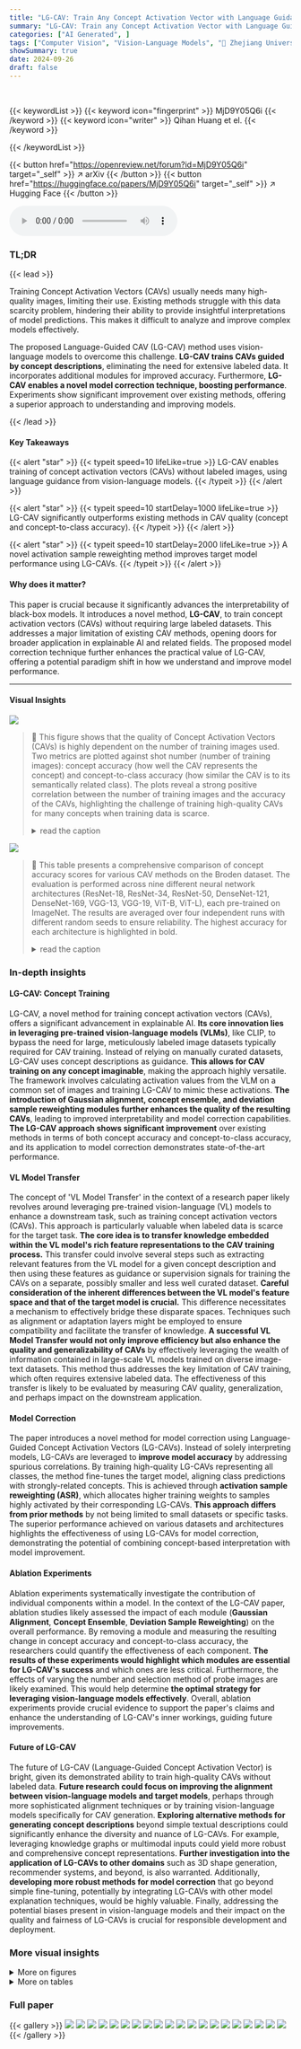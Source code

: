 ```yaml
---
title: "LG-CAV: Train Any Concept Activation Vector with Language Guidance"
summary: "LG-CAV: Train any Concept Activation Vector with Language Guidance, leverages vision-language models to train CAVs without labeled data, achieving superior accuracy and enabling state-of-the-art model..."
categories: ["AI Generated", ]
tags: ["Computer Vision", "Vision-Language Models", "🏢 Zhejiang University",]
showSummary: true
date: 2024-09-26
draft: false
---
```


<br>

{{< keywordList >}}
{{< keyword icon="fingerprint" >}} MjD9Y05Q6i {{< /keyword >}}
{{< keyword icon="writer" >}} Qihan Huang et el. {{< /keyword >}}
 
{{< /keywordList >}}

{{< button href="https://openreview.net/forum?id=MjD9Y05Q6i" target="_self" >}}
↗ arXiv
{{< /button >}}
{{< button href="https://huggingface.co/papers/MjD9Y05Q6i" target="_self" >}}
↗ Hugging Face
{{< /button >}}



<audio controls>
    <source src="https://ai-paper-reviewer.com/MjD9Y05Q6i/podcast.wav" type="audio/wav">
    Your browser does not support the audio element.
</audio>


### TL;DR


{{< lead >}}

Training Concept Activation Vectors (CAVs) usually needs many high-quality images, limiting their use.  Existing methods struggle with this data scarcity problem, hindering their ability to provide insightful interpretations of model predictions.  This makes it difficult to analyze and improve complex models effectively.

The proposed Language-Guided CAV (LG-CAV) method uses vision-language models to overcome this challenge. **LG-CAV trains CAVs guided by concept descriptions**, eliminating the need for extensive labeled data.  It incorporates additional modules for improved accuracy.  Furthermore, **LG-CAV enables a novel model correction technique, boosting performance**. Experiments show significant improvement over existing methods, offering a superior approach to understanding and improving models.

{{< /lead >}}


#### Key Takeaways

{{< alert "star" >}}
{{< typeit speed=10 lifeLike=true >}} LG-CAV enables training of concept activation vectors (CAVs) without labeled images, using language guidance from vision-language models. {{< /typeit >}}
{{< /alert >}}

{{< alert "star" >}}
{{< typeit speed=10 startDelay=1000 lifeLike=true >}} LG-CAV significantly outperforms existing methods in CAV quality (concept and concept-to-class accuracy). {{< /typeit >}}
{{< /alert >}}

{{< alert "star" >}}
{{< typeit speed=10 startDelay=2000 lifeLike=true >}} A novel activation sample reweighting method improves target model performance using LG-CAVs. {{< /typeit >}}
{{< /alert >}}

#### Why does it matter?
This paper is crucial because it significantly advances the interpretability of black-box models.  It introduces a novel method, **LG-CAV**, to train concept activation vectors (CAVs) without requiring large labeled datasets. This addresses a major limitation of existing CAV methods, opening doors for broader application in explainable AI and related fields.  The proposed model correction technique further enhances the practical value of LG-CAV, offering a potential paradigm shift in how we understand and improve model performance.

------
#### Visual Insights



![](https://ai-paper-reviewer.com/MjD9Y05Q6i/figures_1_1.jpg)

> 🔼 This figure shows that the quality of Concept Activation Vectors (CAVs) is highly dependent on the number of training images used.  Two metrics are plotted against shot number (number of training images): concept accuracy (how well the CAV represents the concept) and concept-to-class accuracy (how similar the CAV is to its semantically related class).  The plots reveal a strong positive correlation between the number of training images and the accuracy of the CAVs, highlighting the challenge of training high-quality CAVs for many concepts when training data is scarce.
> <details>
> <summary>read the caption</summary>
> Figure 1: The quality of CAV is significantly affected by the number of training images. Here concept accuracy estimates whether the CAV faithfully represents its corresponding concept. Concept-to-class accuracy measures the similarity between the CAV and its strongly semantic-related class.
> </details>





![](https://ai-paper-reviewer.com/MjD9Y05Q6i/tables_6_1.jpg)

> 🔼 This table presents a comprehensive comparison of concept accuracy scores for various CAV methods on the Broden dataset.  The evaluation is performed across nine different neural network architectures (ResNet-18, ResNet-34, ResNet-50, DenseNet-121, DenseNet-169, VGG-13, VGG-19, ViT-B, ViT-L), each pre-trained on ImageNet.  The results are averaged over four independent runs with different random seeds to ensure reliability. The highest accuracy for each architecture is highlighted in bold.
> <details>
> <summary>read the caption</summary>
> Table 1: The comprehensive evaluation of concept accuracy (%) for different CAVs on the Broden dataset. The results are on nine backbones pre-trained on ImageNet (Note that Res denotes ResNet, Dense denotes DenseNet) averaged over 4 runs with different seeds. Bold font denotes the best result.
> </details>





### In-depth insights


#### LG-CAV: Concept Training
LG-CAV, a novel method for training concept activation vectors (CAVs), offers a significant advancement in explainable AI.  **Its core innovation lies in leveraging pre-trained vision-language models (VLMs)**, like CLIP, to bypass the need for large, meticulously labeled image datasets typically required for CAV training.  Instead of relying on manually curated datasets, LG-CAV uses concept descriptions as guidance.  **This allows for CAV training on any concept imaginable**, making the approach highly versatile.  The framework involves calculating activation values from the VLM on a common set of images and training LG-CAV to mimic these activations.  **The introduction of Gaussian alignment, concept ensemble, and deviation sample reweighting modules further enhances the quality of the resulting CAVs**, leading to improved interpretability and model correction capabilities.  **The LG-CAV approach shows significant improvement** over existing methods in terms of both concept accuracy and concept-to-class accuracy, and its application to model correction demonstrates state-of-the-art performance.

#### VL Model Transfer
The concept of 'VL Model Transfer' in the context of a research paper likely revolves around leveraging pre-trained vision-language (VL) models to enhance a downstream task, such as training concept activation vectors (CAVs).  This approach is particularly valuable when labeled data is scarce for the target task.  **The core idea is to transfer knowledge embedded within the VL model's rich feature representations to the CAV training process.** This transfer could involve several steps such as extracting relevant features from the VL model for a given concept description and then using these features as guidance or supervision signals for training the CAVs on a separate, possibly smaller and less well curated dataset.  **Careful consideration of the inherent differences between the VL model's feature space and that of the target model is crucial.** This difference necessitates a mechanism to effectively bridge these disparate spaces. Techniques such as alignment or adaptation layers might be employed to ensure compatibility and facilitate the transfer of knowledge. **A successful VL Model Transfer would not only improve efficiency but also enhance the quality and generalizability of CAVs** by effectively leveraging the wealth of information contained in large-scale VL models trained on diverse image-text datasets. This method thus addresses the key limitation of CAV training, which often requires extensive labeled data. The effectiveness of this transfer is likely to be evaluated by measuring CAV quality,  generalization, and perhaps impact on the downstream application.

#### Model Correction
The paper introduces a novel method for model correction using Language-Guided Concept Activation Vectors (LG-CAVs).  Instead of solely interpreting models, LG-CAVs are leveraged to **improve model accuracy** by addressing spurious correlations. By training high-quality LG-CAVs representing all classes, the method fine-tunes the target model, aligning class predictions with strongly-related concepts. This is achieved through **activation sample reweighting (ASR)**, which allocates higher training weights to samples highly activated by their corresponding LG-CAVs.  **This approach differs from prior methods** by not being limited to small datasets or specific tasks.  The superior performance achieved on various datasets and architectures highlights the effectiveness of using LG-CAVs for model correction, demonstrating the potential of combining concept-based interpretation with model improvement.

#### Ablation Experiments
Ablation experiments systematically investigate the contribution of individual components within a model.  In the context of the LG-CAV paper, ablation studies likely assessed the impact of each module (**Gaussian Alignment**, **Concept Ensemble**, **Deviation Sample Reweighting**) on the overall performance.  By removing a module and measuring the resulting change in concept accuracy and concept-to-class accuracy, the researchers could quantify the effectiveness of each component.  **The results of these experiments would highlight which modules are essential for LG-CAV's success** and which ones are less critical.  Furthermore, the effects of varying the number and selection method of probe images are likely examined. This would help determine **the optimal strategy for leveraging vision-language models effectively**.  Overall, ablation experiments provide crucial evidence to support the paper's claims and enhance the understanding of LG-CAV's inner workings, guiding future improvements.

#### Future of LG-CAV
The future of LG-CAV (Language-Guided Concept Activation Vector) is bright, given its demonstrated ability to train high-quality CAVs without labeled data.  **Future research could focus on improving the alignment between vision-language models and target models**, perhaps through more sophisticated alignment techniques or by training vision-language models specifically for CAV generation.  **Exploring alternative methods for generating concept descriptions** beyond simple textual descriptions could significantly enhance the diversity and nuance of LG-CAVs.  For example, leveraging knowledge graphs or multimodal inputs could yield more robust and comprehensive concept representations.  **Further investigation into the application of LG-CAVs to other domains** such as 3D shape generation, recommender systems, and beyond, is also warranted. Additionally, **developing more robust methods for model correction** that go beyond simple fine-tuning, potentially by integrating LG-CAVs with other model explanation techniques, would be highly valuable.  Finally, addressing the potential biases present in vision-language models and their impact on the quality and fairness of LG-CAVs is crucial for responsible development and deployment.


### More visual insights

<details>
<summary>More on figures
</summary>


![](https://ai-paper-reviewer.com/MjD9Y05Q6i/figures_1_2.jpg)

> 🔼 The figure demonstrates the LG-CAV training framework and the differences in activation value distributions between the vision-language model (VL model) and the target model. (A) shows how LG-CAV leverages activations from the VL model on probe images to train the LG-CAV for a target model. (B) highlights the significant distributional difference between the two models' activation values for the concept 'Skyscraper', emphasizing the need for a mechanism to bridge this gap during LG-CAV training.
> <details>
> <summary>read the caption</summary>
> Figure 2: (A) LG-CAV is trained guided by activations of concept descriptions on the probe images from VL model. (B) The distribution of activation values on a concept named 'Skyscraper' (from the Broden dataset [2]) in the target model (ResNet18) and VL model (CLIP) differs a lot.
> </details>



![](https://ai-paper-reviewer.com/MjD9Y05Q6i/figures_4_1.jpg)

> 🔼 This figure illustrates the architecture of the proposed LG-CAV method and compares it with the original CAV method.  The top half shows the original CAV training process, using positive and negative image features to train a binary classifier. The bottom half depicts the LG-CAV, which utilizes activations from a vision-language (VL) model and incorporates three modules (Gaussian Alignment (GA), Concept Ensemble (CE), and Deviation Sample Reweighting (DSR)) to improve training and accuracy. The figure highlights the key differences and improvements of the LG-CAV over the traditional CAV approach.
> <details>
> <summary>read the caption</summary>
> Figure 3: Top: The original CAV is defined as the weight vector for its represented concept in the binary linear classifier. Bottom: The LG-CAV is learned by mimicking the activation values of its represented concept on the probe images R using VL model. Besides, three modules (GA module, CE module, and DSR module) are proposed to enhance the quality of LG-CAV.
> </details>



![](https://ai-paper-reviewer.com/MjD9Y05Q6i/figures_8_1.jpg)

> 🔼 This figure presents the ablation studies conducted on the selection strategy and number of probe images used in the LG-CAV model. The left two subfigures show the comparison of concept accuracy and concept-to-class accuracy between random probe image selection and the proposed strategy (selecting the most and least activated images). The right two subfigures illustrate how the number of probe images affects the model performance in terms of concept accuracy and concept-to-class accuracy.  The results demonstrate that the proposed selection strategy and a sufficient number of probe images are crucial for achieving high-quality LG-CAVs.
> <details>
> <summary>read the caption</summary>
> Figure 4: Ablation experiments on probe images (selection strategy & image number).
> </details>



![](https://ai-paper-reviewer.com/MjD9Y05Q6i/figures_17_1.jpg)

> 🔼 This figure shows the results of ablation experiments conducted to analyze the impact of probe image selection strategy and the number of probe images on the performance of LG-CAV.  The left panel displays concept accuracy, while the right panel shows concept-to-class accuracy.  Both accuracy metrics are plotted against the number of probe images used for training, showing results for four different backbones (ResNet-18, VGG-13, DenseNet-121, and ViT-B) and comparing a random selection strategy to a more focused selection method. The results illustrate the optimal configuration for probe image selection and the number of images required to achieve superior performance. 
> <details>
> <summary>read the caption</summary>
> Figure 4: Ablation experiments on probe images (selection strategy & image number).
> </details>



![](https://ai-paper-reviewer.com/MjD9Y05Q6i/figures_21_1.jpg)

> 🔼 This figure illustrates the architecture of the proposed LG-CAV method in comparison to the original CAV method. The original CAV is shown on the top, while the LG-CAV is shown on the bottom, with added Gaussian Alignment Module (GA), Concept Ensemble Module (CE), and Deviation Sample Reweighting Module (DSR) to improve the LG-CAV quality. The LG-CAV learns by mimicking VL model's activation values on probe images, bridging the gap between VL model and the target model.
> <details>
> <summary>read the caption</summary>
> Figure 3: Top: The original CAV is defined as the weight vector for its represented concept in the binary linear classifier. Bottom: The LG-CAV is learned by mimicking the activation values of its represented concept on the probe images R using VL model. Besides, three modules (GA module, CE module, and DSR module) are proposed to enhance the quality of LG-CAV.
> </details>



![](https://ai-paper-reviewer.com/MjD9Y05Q6i/figures_22_1.jpg)

> 🔼 This figure illustrates the architecture of the proposed LG-CAV method, comparing it to the original CAV method. The top half shows the original CAV approach, training a binary classifier on positive and negative image features to obtain a concept activation vector. The bottom half details the LG-CAV which uses a vision-language model (VL) and incorporates three additional modules (Gaussian Alignment, Concept Ensemble, and Deviation Sample Reweighting) to improve the quality of the resulting concept activation vector.
> <details>
> <summary>read the caption</summary>
> Figure 3: Top: The original CAV is defined as the weight vector for its represented concept in the binary linear classifier. Bottom: The LG-CAV is learned by mimicking the activation values of its represented concept on the probe images R using VL model. Besides, three modules (GA module, CE module, and DSR module) are proposed to enhance the quality of LG-CAV.
> </details>



</details>




<details>
<summary>More on tables
</summary>


![](https://ai-paper-reviewer.com/MjD9Y05Q6i/tables_6_2.jpg)
> 🔼 This table presents the concept-to-class accuracy results for various CAV methods on the Broden dataset.  Concept-to-class accuracy measures how well the CAV aligns with its semantically related class.  The table shows the performance of different CAV methods (Original CAV, Text-to-Concept, OA-TCAV, and the proposed LG-CAV with different modules added).  Results are averaged over four runs with different random seeds for each of nine different network architectures (ResNet-18, ResNet-34, ResNet-50, DenseNet-121, DenseNet-169, VGG-13, VGG-19, ViT-B, ViT-L).  Higher scores indicate better performance.
> <details>
> <summary>read the caption</summary>
> Table 2: The comprehensive evaluation of concept-to-class accuracy for different CAVs on the Broden dataset averaged over 4 runs with different seeds.
> </details>

![](https://ai-paper-reviewer.com/MjD9Y05Q6i/tables_7_1.jpg)
> 🔼 This table presents the accuracy results of different methods on a subset of 40 classes from the ImageNet dataset.  The methods compared include the original model, HiBug, and the proposed LG-CAV method.  The accuracy is averaged over four runs, each with a different random seed to assess the robustness and reliability of the results.  The table shows the performance of these methods across nine different model architectures (ResNet-18, ResNet-34, ResNet-50, DenseNet-121, DenseNet-169, VGG-13, VGG-19, ViT-B, and ViT-L).
> <details>
> <summary>read the caption</summary>
> Table 3: The comprehensive evaluation of accuracy (%) on selected classes (40 classes) of ImageNet averaged over 4 runs with different seeds.
> </details>

![](https://ai-paper-reviewer.com/MjD9Y05Q6i/tables_7_2.jpg)
> 🔼 This table compares the accuracy of different model correction methods on the ImageNet dataset.  It shows the accuracy for ResNet-18, ResNet-34, ResNet-50, DenseNet-121, DenseNet-169, VGG-13, VGG-19, ViT-B, and ViT-L. The methods compared include the original model, Concept Distillation, Knowledge Distillation, Label-free CBM, and the proposed LG-CAV method.  The results are averaged over four runs with different random seeds to show the robustness and reliability of the results. 
> <details>
> <summary>read the caption</summary>
> Table 4: The comprehensive evaluation of accuracy (%) for different methods on ImageNet (note that KD denotes knowledge distillation) averaged over 4 runs with different seeds.
> </details>

![](https://ai-paper-reviewer.com/MjD9Y05Q6i/tables_14_1.jpg)
> 🔼 This table presents the Recall@100 for different CAV methods on the ImageNet-40 dataset.  Recall@100 measures how well a CAV can identify the top 100 images most relevant to its concept from a set of test images.  The results are shown for nine different network architectures (ResNets, DenseNets, VGGs, and Vision Transformers). A randomly initialized CAV serves as a baseline.  Bold type indicates the best result for each architecture.
> <details>
> <summary>read the caption</summary>
> Table 5: The averaged Recall@100 (%) of LG-CAVs on ImageNet-40. Random CAV denotes the randomly initialized CAV. Bold font denotes the best result.
> </details>

![](https://ai-paper-reviewer.com/MjD9Y05Q6i/tables_14_2.jpg)
> 🔼 This table compares the performance of different concept-based methods (including the proposed LG-CAV) on the CUB-200-2011 dataset.  The accuracy is measured across five different ResNet backbones (Res-10, Res-12, Res-14, Res-16, Res-18).  Results for PCBM, PCBM-h, and Trustworthy CBM are taken from the original papers, allowing for a direct comparison with the LG-CAV's performance.
> <details>
> <summary>read the caption</summary>
> Table 6: The evaluation of accuracy (%) for different concept-based methods on the CUB-200-2011 dataset over five backbones. The results of PCBM & Trustworthy CBM & Label-free CBM are from their original paper.
> </details>

![](https://ai-paper-reviewer.com/MjD9Y05Q6i/tables_14_3.jpg)
> 🔼 This table presents the accuracy results achieved by the proposed LG-CAV method and compares it with the original CAV method's performance.  The results are averaged over four independent runs with different random seeds to ensure robustness. The accuracy is evaluated across 40 selected classes from the ImageNet dataset, and the performance is measured across nine different backbone architectures (ResNet-18, ResNet-34, ResNet-50, DenseNet-121, DenseNet-169, VGG-13, VGG-19, ViT-B, and ViT-L).
> <details>
> <summary>read the caption</summary>
> Table 7: The comprehensive evaluation of accuracy (%) on selected classes (40 classes) of ImageNet averaged over 4 runs with different seeds.
> </details>

![](https://ai-paper-reviewer.com/MjD9Y05Q6i/tables_15_1.jpg)
> 🔼 This table presents a comparison of TCAV scores for various CAV methods on the Broden dataset.  TCAV (Testing with Concept Activation Vectors) score measures how well a CAV represents its associated concept.  The table shows the performance of the original CAV method and the improved LG-CAV method (with Gaussian alignment (GA), concept ensemble (CE), and deviation sample reweighting (DSR) modules) across nine different neural network backbones (ResNet-18, ResNet-34, ResNet-50, Dense-121, Dense-169, VGG-13, VGG-19, ViT-B, ViT-L).  Higher scores indicate better concept representation.
> <details>
> <summary>read the caption</summary>
> Table 8: The comprehensive evaluation of TCAV score (%) for different CAVs on the Broden dataset. Bold font denotes the best result.
> </details>

![](https://ai-paper-reviewer.com/MjD9Y05Q6i/tables_15_2.jpg)
> 🔼 This table shows the concept accuracy results of LG-CAV using different CLIP models (RN50x16, ViT-L/14, ViT-B/16, and ViT-B/32) as backbones.  The accuracy is measured across four different target models (ResNet18, DenseNet121, VGG13, and ViT-B/16) using the Broden dataset. The results demonstrate the impact of the choice of CLIP model on the performance of LG-CAV.
> <details>
> <summary>read the caption</summary>
> Table 9: The comprehensive evaluation of concept accuracy (%) with different CLIP models in four target backbones (ResNet18, DenseNet121, VGG13, and ViT-B/16) on Broden.
> </details>

![](https://ai-paper-reviewer.com/MjD9Y05Q6i/tables_15_3.jpg)
> 🔼 This table shows the concept-to-class accuracy results for different CLIP models (RN50x16, ViT-L/14, ViT-B/16, and ViT-B/32) across four different backbones (ResNet18, DenseNet121, VGG13, and ViT-B/16) on the Broden dataset.  The concept-to-class accuracy metric assesses how well the CAV's align with the strongly semantic-related class. Higher values indicate better alignment and therefore higher quality CAVs.
> <details>
> <summary>read the caption</summary>
> Table 10: The comprehensive evaluation of concept-to-class accuracy with different CLIP models in four target backbones (ResNet18, DenseNet121, VGG13, and ViT-B/16) on Broden.
> </details>

![](https://ai-paper-reviewer.com/MjD9Y05Q6i/tables_16_1.jpg)
> 🔼 This table shows the concept accuracy results for different vision-language models (VLMs) used in training LG-CAV. The accuracy is evaluated across four different backbones (ResNet18, DenseNet121, VGG-13, and ViT-B/16) on the Broden dataset.  Each row represents a different VLM used (CLIP, EVA-CLIP, LaCLIP, and CLIPA). The original CAV results are also included for comparison.
> <details>
> <summary>read the caption</summary>
> Table 11: The comprehensive evaluation of concept accuracy (%) with different VL models in four target backbones (ResNet18, DenseNet121, VGG13, and ViT-B/16) on Broden. These VL models all adopt ViT-L/14 as backbones.
> </details>

![](https://ai-paper-reviewer.com/MjD9Y05Q6i/tables_16_2.jpg)
> 🔼 This table presents the concept-to-class accuracy results for various CAV methods on the Broden dataset.  Different CLIP models (RN50x16, ViT-L/14, ViT-B/16, ViT-B/32) were used, and the results are broken down by four different backbones (ResNet18, DenseNet121, VGG13, ViT-B/16). The concept-to-class accuracy metric evaluates how well the CAV correlates with its strongly related class, assessing the quality of the CAV in identifying semantically similar classes.
> <details>
> <summary>read the caption</summary>
> Table 10: The comprehensive evaluation of concept-to-class accuracy (%) with different CLIP models in four target backbones (ResNet18, DenseNet121, VGG13, and ViT-B/16) on Broden.
> </details>

![](https://ai-paper-reviewer.com/MjD9Y05Q6i/tables_16_3.jpg)
> 🔼 This table presents the concept accuracy results for different configurations of the LG-CAV model. The concept accuracy is evaluated on the Broden dataset using three different backbones: ResNet18, DenseNet121, and ViT-B/16.  The table compares the performance of the original CAV method against several variations of the LG-CAV method, each incorporating additional modules (GA, CE, DSR).  Higher values indicate better performance. The bold values indicate the best-performing configuration for each backbone.
> <details>
> <summary>read the caption</summary>
> Table 13: The comprehensive evaluation of concept accuracy (%) for intermediate features in three backbones (ResNet18, DenseNet121, and ViT-B/16) of the target model on the Broden dataset. Bold font denotes the best result.
> </details>

![](https://ai-paper-reviewer.com/MjD9Y05Q6i/tables_17_1.jpg)
> 🔼 This table presents the concept-to-class accuracy results for different CAV methods on the Broden dataset, specifically focusing on the performance using intermediate features from three different backbones (ResNet18, DenseNet121, and ViT-B/16).  The table compares the performance of the original CAV method against the LG-CAV method with different modules (GA, CE, and DSR).  The bold font highlights the best-performing method for each backbone.
> <details>
> <summary>read the caption</summary>
> Table 14: The comprehensive evaluation of concept-to-class accuracy for intermediate features in three backbones (ResNet18, DenseNet121, and ViT-B/16) on Broden. Bold font denotes the best result.
> </details>

![](https://ai-paper-reviewer.com/MjD9Y05Q6i/tables_17_2.jpg)
> 🔼 This table presents the concept accuracy results for different CAV methods on the Broden dataset.  Concept accuracy measures how well a CAV represents its corresponding concept. The results are broken down by nine different ImageNet pre-trained backbones (ResNet-18, ResNet-34, ResNet-50, DenseNet-121, DenseNet-169, VGG-13, VGG-19, ViT-B, ViT-L), with the best result for each backbone highlighted in bold. The experiment was run four times with different random seeds, and the average is reported.
> <details>
> <summary>read the caption</summary>
> Table 1: The comprehensive evaluation of concept accuracy (%) for different CAVs on the Broden dataset. The results are on nine backbones pre-trained on ImageNet (Note that Res denotes ResNet, Dense denotes DenseNet) averaged over 4 runs with different seeds. Bold font denotes the best result.
> </details>

![](https://ai-paper-reviewer.com/MjD9Y05Q6i/tables_18_1.jpg)
> 🔼 This table presents a comparison of concept-to-class accuracy across various CAV (Concept Activation Vector) methods on the Broden dataset.  The results are averaged over four independent runs with different random seeds to ensure statistical robustness.  Concept-to-class accuracy measures how well a CAV's representation of a concept aligns with its strongly semantically related class, offering a measure of the CAV's quality.  The table shows that the proposed LG-CAV method significantly outperforms existing CAV methods across multiple different neural network architectures.
> <details>
> <summary>read the caption</summary>
> Table 2: The comprehensive evaluation of concept-to-class accuracy for different CAVs on the Broden dataset averaged over 4 runs with different seeds.
> </details>

![](https://ai-paper-reviewer.com/MjD9Y05Q6i/tables_18_2.jpg)
> 🔼 This table presents a comprehensive evaluation of the accuracy achieved by different methods on the ImageNet dataset.  The methods compared include the original model, Concept Distillation, Knowledge Distillation, Label-free CBM, and the proposed LG-CAV method.  The results are averaged over four runs using different random seeds, providing a measure of robustness and reliability.  The table highlights the performance improvements obtained by the LG-CAV approach compared to existing state-of-the-art methods.
> <details>
> <summary>read the caption</summary>
> Table 4: The comprehensive evaluation of accuracy (%) for different methods on ImageNet (note that KD denotes knowledge distillation) averaged over 4 runs with different seeds.
> </details>

![](https://ai-paper-reviewer.com/MjD9Y05Q6i/tables_19_1.jpg)
> 🔼 This table presents a comprehensive comparison of concept accuracy across various CAV (Concept Activation Vector) methods on the Broden dataset.  The evaluation considers nine different pre-trained ImageNet backbones (ResNet, DenseNet, VGG, ViT).  Results are averaged over four runs with varying random seeds to ensure reliability, with the best performing method highlighted in bold font.
> <details>
> <summary>read the caption</summary>
> Table 1: The comprehensive evaluation of concept accuracy (%) for different CAVs on the Broden dataset. The results are on nine backbones pre-trained on ImageNet (Note that Res denotes ResNet, Dense denotes DenseNet) averaged over 4 runs with different seeds. Bold font denotes the best result.
> </details>

![](https://ai-paper-reviewer.com/MjD9Y05Q6i/tables_20_1.jpg)
> 🔼 This table presents a comparison of concept accuracy scores for different CAV (Concept Activation Vector) methods on the Broden dataset.  The evaluation was performed across nine different neural network architectures (ResNet18, ResNet34, ResNet50, DenseNet121, DenseNet169, VGG13, VGG19, ViT-B, ViT-L) pre-trained on ImageNet.  The results are averaged across four independent runs to ensure robustness. The best performing method for each architecture is highlighted in bold.
> <details>
> <summary>read the caption</summary>
> Table 1: The comprehensive evaluation of concept accuracy (%) for different CAVs on the Broden dataset. The results are on nine backbones pre-trained on ImageNet (Note that Res denotes ResNet, Dense denotes DenseNet) averaged over 4 runs with different seeds. Bold font denotes the best result.
> </details>

</details>




### Full paper

{{< gallery >}}
<img src="https://ai-paper-reviewer.com/MjD9Y05Q6i/1.png" class="grid-w50 md:grid-w33 xl:grid-w25" />
<img src="https://ai-paper-reviewer.com/MjD9Y05Q6i/2.png" class="grid-w50 md:grid-w33 xl:grid-w25" />
<img src="https://ai-paper-reviewer.com/MjD9Y05Q6i/3.png" class="grid-w50 md:grid-w33 xl:grid-w25" />
<img src="https://ai-paper-reviewer.com/MjD9Y05Q6i/4.png" class="grid-w50 md:grid-w33 xl:grid-w25" />
<img src="https://ai-paper-reviewer.com/MjD9Y05Q6i/5.png" class="grid-w50 md:grid-w33 xl:grid-w25" />
<img src="https://ai-paper-reviewer.com/MjD9Y05Q6i/6.png" class="grid-w50 md:grid-w33 xl:grid-w25" />
<img src="https://ai-paper-reviewer.com/MjD9Y05Q6i/7.png" class="grid-w50 md:grid-w33 xl:grid-w25" />
<img src="https://ai-paper-reviewer.com/MjD9Y05Q6i/8.png" class="grid-w50 md:grid-w33 xl:grid-w25" />
<img src="https://ai-paper-reviewer.com/MjD9Y05Q6i/9.png" class="grid-w50 md:grid-w33 xl:grid-w25" />
<img src="https://ai-paper-reviewer.com/MjD9Y05Q6i/10.png" class="grid-w50 md:grid-w33 xl:grid-w25" />
<img src="https://ai-paper-reviewer.com/MjD9Y05Q6i/11.png" class="grid-w50 md:grid-w33 xl:grid-w25" />
<img src="https://ai-paper-reviewer.com/MjD9Y05Q6i/12.png" class="grid-w50 md:grid-w33 xl:grid-w25" />
<img src="https://ai-paper-reviewer.com/MjD9Y05Q6i/13.png" class="grid-w50 md:grid-w33 xl:grid-w25" />
<img src="https://ai-paper-reviewer.com/MjD9Y05Q6i/14.png" class="grid-w50 md:grid-w33 xl:grid-w25" />
<img src="https://ai-paper-reviewer.com/MjD9Y05Q6i/15.png" class="grid-w50 md:grid-w33 xl:grid-w25" />
<img src="https://ai-paper-reviewer.com/MjD9Y05Q6i/16.png" class="grid-w50 md:grid-w33 xl:grid-w25" />
<img src="https://ai-paper-reviewer.com/MjD9Y05Q6i/17.png" class="grid-w50 md:grid-w33 xl:grid-w25" />
<img src="https://ai-paper-reviewer.com/MjD9Y05Q6i/18.png" class="grid-w50 md:grid-w33 xl:grid-w25" />
<img src="https://ai-paper-reviewer.com/MjD9Y05Q6i/19.png" class="grid-w50 md:grid-w33 xl:grid-w25" />
<img src="https://ai-paper-reviewer.com/MjD9Y05Q6i/20.png" class="grid-w50 md:grid-w33 xl:grid-w25" />
{{< /gallery >}}